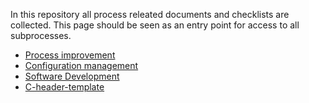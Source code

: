 In this repository all process releated documents and checklists are collected. This page should be seen as an entry point for access to all subprocesses.

* [Process improvement](pim/README.md)
* [Configuration management](cm/README.md)
* [Software Development](sd/README.md)
* [C-header-template](templates/c-header.md)
